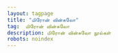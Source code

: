 ```yaml
---
layout: tagpage
title: "மிரோன் வின்சுலோ"
tag:  மிரோன் வின்சுலோ
description: மிரோன் வின்சுலோ நூல்கள்
robots: noindex
---
```

